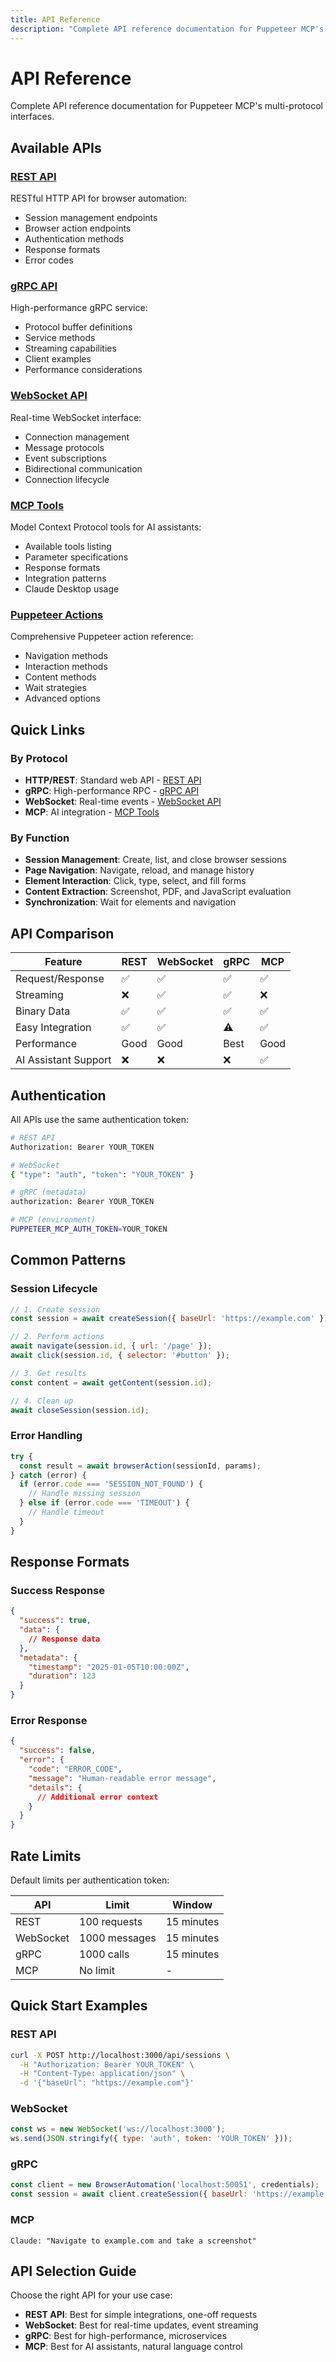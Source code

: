 ```yaml
---
title: API Reference
description: "Complete API reference documentation for Puppeteer MCP's multi-protocol interfaces."
---
```


# API Reference

Complete API reference documentation for Puppeteer MCP's multi-protocol interfaces.

## Available APIs

### [REST API](/puppeteer-mcp/rest-api.md)

RESTful HTTP API for browser automation:

- Session management endpoints
- Browser action endpoints
- Authentication methods
- Response formats
- Error codes

### [gRPC API](/puppeteer-mcp/grpc-api.md)

High-performance gRPC service:

- Protocol buffer definitions
- Service methods
- Streaming capabilities
- Client examples
- Performance considerations

### [WebSocket API](/puppeteer-mcp/websocket-api.md)

Real-time WebSocket interface:

- Connection management
- Message protocols
- Event subscriptions
- Bidirectional communication
- Connection lifecycle

### [MCP Tools](/puppeteer-mcp/mcp-tools.md)

Model Context Protocol tools for AI assistants:

- Available tools listing
- Parameter specifications
- Response formats
- Integration patterns
- Claude Desktop usage

### [Puppeteer Actions](/puppeteer-mcp/puppeteer-actions.md)

Comprehensive Puppeteer action reference:

- Navigation methods
- Interaction methods
- Content methods
- Wait strategies
- Advanced options

## Quick Links

### By Protocol

- **HTTP/REST**: Standard web API - [REST API](/puppeteer-mcp/rest-api.md)
- **gRPC**: High-performance RPC - [gRPC API](/puppeteer-mcp/grpc-api.md)
- **WebSocket**: Real-time events - [WebSocket API](/puppeteer-mcp/websocket-api.md)
- **MCP**: AI integration - [MCP Tools](/puppeteer-mcp/mcp-tools.md)

### By Function

- **Session Management**: Create, list, and close browser sessions
- **Page Navigation**: Navigate, reload, and manage history
- **Element Interaction**: Click, type, select, and fill forms
- **Content Extraction**: Screenshot, PDF, and JavaScript evaluation
- **Synchronization**: Wait for elements and navigation

## API Comparison

| Feature              | REST | WebSocket | gRPC | MCP  |
| -------------------- | ---- | --------- | ---- | ---- |
| Request/Response     | ✅   | ✅        | ✅   | ✅   |
| Streaming            | ❌   | ✅        | ✅   | ❌   |
| Binary Data          | ✅   | ✅        | ✅   | ✅   |
| Easy Integration     | ✅   | ✅        | ⚠️   | ✅   |
| Performance          | Good | Good      | Best | Good |
| AI Assistant Support | ❌   | ❌        | ❌   | ✅   |

## Authentication

All APIs use the same authentication token:

```bash
# REST API
Authorization: Bearer YOUR_TOKEN

# WebSocket
{ "type": "auth", "token": "YOUR_TOKEN" }

# gRPC (metadata)
authorization: Bearer YOUR_TOKEN

# MCP (environment)
PUPPETEER_MCP_AUTH_TOKEN=YOUR_TOKEN
```

## Common Patterns

### Session Lifecycle

```javascript
// 1. Create session
const session = await createSession({ baseUrl: 'https://example.com' });

// 2. Perform actions
await navigate(session.id, { url: '/page' });
await click(session.id, { selector: '#button' });

// 3. Get results
const content = await getContent(session.id);

// 4. Clean up
await closeSession(session.id);
```

### Error Handling

```javascript
try {
  const result = await browserAction(sessionId, params);
} catch (error) {
  if (error.code === 'SESSION_NOT_FOUND') {
    // Handle missing session
  } else if (error.code === 'TIMEOUT') {
    // Handle timeout
  }
}
```

## Response Formats

### Success Response

```json
{
  "success": true,
  "data": {
    // Response data
  },
  "metadata": {
    "timestamp": "2025-01-05T10:00:00Z",
    "duration": 123
  }
}
```

### Error Response

```json
{
  "success": false,
  "error": {
    "code": "ERROR_CODE",
    "message": "Human-readable error message",
    "details": {
      // Additional error context
    }
  }
}
```

## Rate Limits

Default limits per authentication token:

| API       | Limit         | Window     |
| --------- | ------------- | ---------- |
| REST      | 100 requests  | 15 minutes |
| WebSocket | 1000 messages | 15 minutes |
| gRPC      | 1000 calls    | 15 minutes |
| MCP       | No limit      | -          |

## Quick Start Examples

### REST API

```bash
curl -X POST http://localhost:3000/api/sessions \
  -H "Authorization: Bearer YOUR_TOKEN" \
  -H "Content-Type: application/json" \
  -d '{"baseUrl": "https://example.com"}'
```

### WebSocket

```javascript
const ws = new WebSocket('ws://localhost:3000');
ws.send(JSON.stringify({ type: 'auth', token: 'YOUR_TOKEN' }));
```

### gRPC

```javascript
const client = new BrowserAutomation('localhost:50051', credentials);
const session = await client.createSession({ baseUrl: 'https://example.com' });
```

### MCP

```
Claude: "Navigate to example.com and take a screenshot"
```

## API Selection Guide

Choose the right API for your use case:

- **REST API**: Best for simple integrations, one-off requests
- **WebSocket**: Best for real-time updates, event streaming
- **gRPC**: Best for high-performance, microservices
- **MCP**: Best for AI assistants, natural language control
